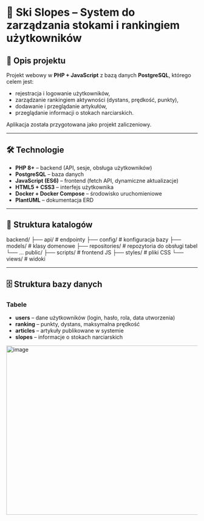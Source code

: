 # 🎿 Ski Slopes – System do zarządzania stokami i rankingiem użytkowników

## 📌 Opis projektu
Projekt webowy w **PHP + JavaScript** z bazą danych **PostgreSQL**, którego celem jest:
- rejestracja i logowanie użytkowników,
- zarządzanie rankingiem aktywności (dystans, prędkość, punkty),
- dodawanie i przeglądanie artykułów,
- przeglądanie informacji o stokach narciarskich.

Aplikacja została przygotowana jako projekt zaliczeniowy.

---

## 🛠️ Technologie
- **PHP 8+** – backend (API, sesje, obsługa użytkowników)
- **PostgreSQL** – baza danych
- **JavaScript (ES6)** – frontend (fetch API, dynamiczne aktualizacje)
- **HTML5 + CSS3** – interfejs użytkownika
- **Docker + Docker Compose** – środowisko uruchomieniowe
- **PlantUML** – dokumentacja ERD

---

## 📂 Struktura katalogów
backend/
├── api/ # endpointy 
├── config/ # konfiguracja bazy
├── models/ # klasy domenowe 
├── repositories/ # repozytoria do obsługi tabel
└── ...
public/
├── scripts/ # frontend JS
├── styles/ # pliki CSS
└── views/ # widoki 


---

## 🗄️ Struktura bazy danych

### Tabele
- **users** – dane użytkowników (login, hasło, rola, data utworzenia)
- **ranking** – punkty, dystans, maksymalna prędkość
- **articles** – artykuły publikowane w systemie
- **slopes** – informacje o stokach narciarskich

<img width="1149" height="446" alt="image" src="https://github.com/user-attachments/assets/971a48fa-070b-4a72-9e66-12518f8ad904" />



